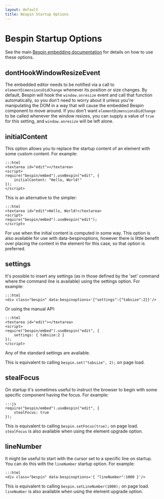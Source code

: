 ```yaml
---
layout: default
title: Bespin Startup Options
---
```


Bespin Startup Options
======================

See the main [Bespin embedding documentation][1] for details on how to use these
options.

[1]: index.html "Bespin embedding documentation"


dontHookWindowResizeEvent
-------------------------

The embedded editor needs to be notified via a call to
`elementDimensionsDidChange` whenever its position or size changes. By default,
Bespin will hook the `window.onresize` event and call that function
automatically, so you don't need to worry about it unless you're manipulating
the DOM in a way that will cause the embedded Bespin component to move around.
If you don't want `elementDimensionsDidChange` to be called whenever the window
resizes, you can supply a value of `true` for this setting, and
`window.onresize` will be left alone.


initialContent
--------------

This option allows you to replace the startup content of an element with some
custom content. For example:

    :::html
    <textarea id="edit"></textarea>
    <script>
    require("bespin/embed").useBespin("edit", {
        initialContent: "Hello, World!"
    });
    </script>

This is an alternative to the simpler:

    :::html
    <textarea id="edit">Hello, World!</textarea>
    <script>
    require("bespin/embed").useBespin("edit");
    </script>

For use when the initial content is computed in some way. This option is also
available for use with data-bespinoptions, however there is little benefit over
placing the content in the element for this case, so that option is preferred.


settings
--------

It's possible to insert any settings (as in those defined by the 'set' command
where the command line is available) using the settings option. For example:

    :::html
    <div class="bespin" data-bespinoptions='{"settings":{"tabsize":2}}'/>

Or using the manual API:

    :::html
    <textarea id="edit"></textarea>
    <script>
    require("bespin/embed").useBespin("edit", {
        settings: { tabsize:2 }
    });
    </script>

Any of the standard settings are available.

This is equivalent to calling `bespin.set("tabsize", 2);` on page load.


stealFocus
----------

On startup it's sometimes useful to instruct the browser to begin with some
specific component having the focus. For example:

    :::js
    require("bespin/embed").useBespin("edit", {
        stealFocus: true
    });

This is equivalent to calling `bespin.setFocus(true);` on page load.
`stealFocus` is also available when using the element upgrade option.


lineNumber
----------

It might be useful to start with the cursor set to a specific line on startup.
You can do this with the `lineNumber` startup option. For example:

    :::html
    <div class="bespin" data-bespinoptions='{ "lineNumber":1000 }'/>

This is equivalent to calling `bespin.setLineNumber(1000);` on page load.
`lineNumber` is also available when using the element upgrade option.
